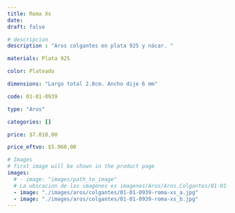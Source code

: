 ```yaml
---
title: Roma Xs
date: 
draft: false

# descripcion
description : "Aros colgantes en plata 925 y nácar. "

materials: Plata 925

color: Plateado

dimensions: "Largo total 2.8cm. Ancho dije 6 mm"

code: 01-01-0939

type: "Aros"

categories: []

price: $7.010,00

price_eftvo: $5.960,00

# Images
# first image will be shown in the product page
images:
  # - image: "images/path_to_image"
  # La ubicacion de las imagenes es imagenes/Aros/Aros.Colgantes/01-01-0939-roma-xs
  - image: "./images/aros/colgantes/01-01-0939-roma-xs_a.jpg"
  - image: "./images/aros/colgantes/01-01-0939-roma-xs_b.jpg"
---
```

